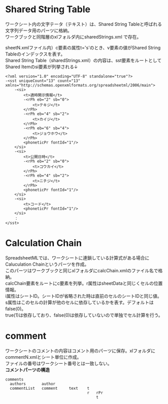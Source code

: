 # Shared String Table  
ワークシート内の文字テータ（テキスト）は、Shared String Tableと呼ばれる文字列データ用のパーツに格納。  
ワークブックと同階層のxlフォルダ内にsharedStrings.xml で存在。  

sheetN.xmlファイル内）c要素の属性t='s'のとき、v要素の値がShared String Tableのインデックスを表す。  
Shared String Table（sharedStrings.xml）の内容は、sst要素をルートとしてShared Itemのsi要素が列挙される↓

	<?xml version="1.0" encoding="UTF-8" standalone="true"?>
	-<sst uniqueCount="13" count="13" xmlns="http://schemas.openxmlformats.org/spreadsheetml/2006/main">
		-<si>
			<t>適時開示情報</t>
			-<rPh eb="2" sb="0">
				<t>テキジ</t>
			</rPh>
			-<rPh eb="4" sb="2">
				<t>カイジ</t>
			</rPh>
			-<rPh eb="6" sb="4">
				<t>ジョウホウ</t>
			</rPh>
			<phoneticPr fontId="1"/>
		</si>
		-<si>
			<t>公開日時</t>
			-<rPh eb="2" sb="0">
				<t>コウカイ</t>
			</rPh>
			-<rPh eb="4" sb="2">
				<t>ニチジ</t>
			</rPh>
			<phoneticPr fontId="1"/>
		</si>
		-<si>
			<t>コード</t>
			<phoneticPr fontId="1"/>
		</si>
		：
	</sst>

# Calculation Chain  
SpreadsheetMLでは、ワークシートに連鎖している計算式がある場合にCaluculation Chainというパーツを作成。  
このパーツはワークブックと同じxlフォルダにcalcChain.xmlのファイル名で格納。  
calcChain要素をルートにc要素を列挙。r属性はsheetDataと同じくセルの位置情報。  
i属性はシートID。シートIDが省略された時は直前のセルのシートIDと同じ値。  
s属性はこのセルの計算が他のセルに依存しているかを表す。デフォルトはfalse(0)。  
true(1)は依存しており、false(0)は依存していないので単独でセル計算を行う。

# comment  
ワークシートのコメントの内容はコメント用のパーツに保存。xlフォルダにcommentN.xmlとシート単位に作成。  
ファイルの番号はワークシート番号とは一致しない。  
**コメントパーツの構造**  

    comments
      authors       author  
      commentList   comment     text    t  
                                        r   rPr  
                                            t






